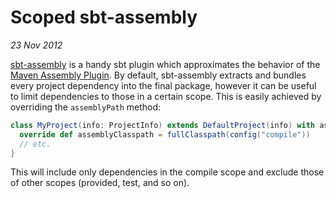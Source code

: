 # Scoped sbt-assembly

_23 Nov 2012_

[sbt-assembly](https://github.com/sbt/sbt-assembly) is a handy sbt plugin which approximates the behavior of the [Maven Assembly Plugin](http://maven.apache.org/plugins/maven-assembly-plugin/). By default, sbt-assembly extracts and bundles every project dependency into the final package, however it can be useful to limit dependencies to those in a certain scope. This is easily achieved by overriding the `assemblyPath` method:

```scala
class MyProject(info: ProjectInfo) extends DefaultProject(info) with assembly.AssemblyBuilder {
  override def assemblyClasspath = fullClasspath(config("compile"))
  // etc.
}
```

This will include only dependencies in the compile scope and exclude those of other scopes (provided, test, and so on). 
